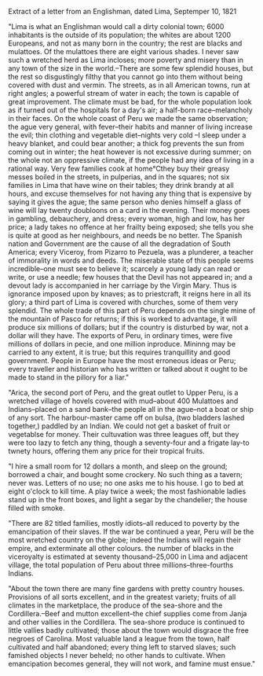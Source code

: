 Extract of a letter from an Englishman, dated Lima, Septemper 10, 1821 "Lima is what an Englishman would call a dirty colonial town;
                    6000 inhabitants is the outside of its population; the whites are about
                    1200 Europeans, and not as many born in the country; the rest are blacks
                    and mulattoes. Of the mulattoes there are eight various shades. I never
                     saw such a wretched herd as Lima incloses; more poverty  and misery
                    than in any town of the size in the world.–There are some few
                    splendid houses, but the rest so disgustingly filthy that you
                    cannot go into them without being covered with dust and vermin. The streets, as
                    in all American towns, run at right angles; a powerful stream of
                    water in each; the town is capable of great improvement.  The climate
                    must be bad, for the whole population look as if turned out of the
                    hospitals for a day's air; a half-born  race–melancholy in their
                    faces. On the whole coast of Peru we made the same observation; the ague
                    very general, with fever–their habits and manner of
                    living increase the evil; thin clothing and vegetable diet–nights
                    very cold –I sleep under a heavy blanket, and could bear another; a
                     thick fog prevents the sun from coming out in winter; the heat
                    however is not excessive during summer; on the whole not an oppressive
                    climate, if the people had any idea of living in a rational way. Very few
                    families cook at home℃they buy their greasy messes boiled in the
                    streets, in pulperias, and in the squares; not six families in Lima that
                    have wine on their tables; they drink brandy at all hours, and excuse
                    themselves for not having any thing that is expensive by saying it
                    gives the ague; the same person who denies himself a glass of
                    wine will lay twenty doubloons on a card in  the evening. Their money goes
                    in gambling, debauchery, and dress; every woman, high and low, has her
                    price; a lady takes no offence at her frailty being exposed; she tells you
                    she is quite at good as her neighbours, and needs be no better. The Spanish nation and Government are the cause of all the
                    degradation of South America; every Viceroy,  from Pizarro to Pezuela, was
                    a plunderer, a teacher of immorality in words and deeds. The miserable
                    state of this people seems incredible–one must see to believe it;
                    scarcely a young lady can read or write, or use a needle; few houses
                    that the Devil has not appeared in; and a devout lady is
                    accompanied in her carriage by the Virgin  Mary. Thus is ignorance imposed
                    upon by knaves; as to priestcraft, it reigns here in all its glory; a third
                    part of Lima is covered with churches, some of them very splendid. The whole trade of this part of Peru depends on the 
                    single mine of the mountain of Pasco for returns; if this is worked to
                    advantage, it will produce six millions of dollars; but if the country is
                    disturbed by war, not a dollar will they have. The exports of Peru, in
                    ordinary times, were five millions of dollars in pecie, and one million
                    inproduce. Mininng may be carried to any extent, it is true; but this
                    requires tranquillity and good government. People in Europe have
                    the most erroneous ideas or Peru; every traveller and historian who has
                    written or talked about it ought to be made to stand in the
                    pillory for a liar."  "Arica, the second port of Peru, and the great outlet to Upper Peru, is a
                    wretched village of hovels covered with mud–about 400 Mulattoes and
                    Indians–placed on a sand bank–the people all in the
                    ague–not a boat or ship of any sort. The harbour-master came off on
                    bulsa, (two bladders lashed together,) paddled by an Indian. We
                    could not get a basket of fruit or vegetablse for money. Their cultuvation was three leagues off, but they were too lazy to
                    fetch any thing, though a seventy-four and a frigate lay-to twnety
                    hours, offering them any price for their tropical fruits.  "I hire a small room for 12 dollars a month, and sleep on the ground;
                    borrowed a chair, and bought some crockery. No such thing as a tavern;
                    never was. Letters of no use; no one asks me to his house. I go to bed at
                    eight o'clock to kill time. A play twice a week; the most fashionable
                    ladies stand up in the front boxes, and light a segar by the
                    chandelier; the house filled with smoke.  "There are 82 titled families, mostly idiots–all reduced to poverty
                    by the emancipation of their slaves. If the war be continued a year, Peru
                    will be the most wretched country on the globe; indeed the
                    Indians will regain their empire, and exterminate all other
                    colours. the number of blacks in the viceroyalty is estimated at seventy
                    thousand–25,000 in Lima and adjacent village, the total population
                    of Peru about three millions–three-fourths Indians.  "About the town there are many fine gardens with pretty country houses.
                    Provisions of all sorts excellent, and in the greatest variety; fruits of
                    all climates in the marketplace, the produce of the sea-shore
                    and the Cordillera.–Beef and mutton excellent–the chief
                    supplies come from Janja and other vallies in the Cordillera. The sea-shore
                    produce is continued to little vallies badly cultivated; those about
                    the town would disgrace the free negroes of Carolina. Most
                    valuable land a league from the town, half cultivated and half abandoned;
                    every thing left to starved slaves; such famished objects I never beheld;
                    no other hands to cultivate. When emancipation becomes general, they
                    will not work, and famine must ensue." 